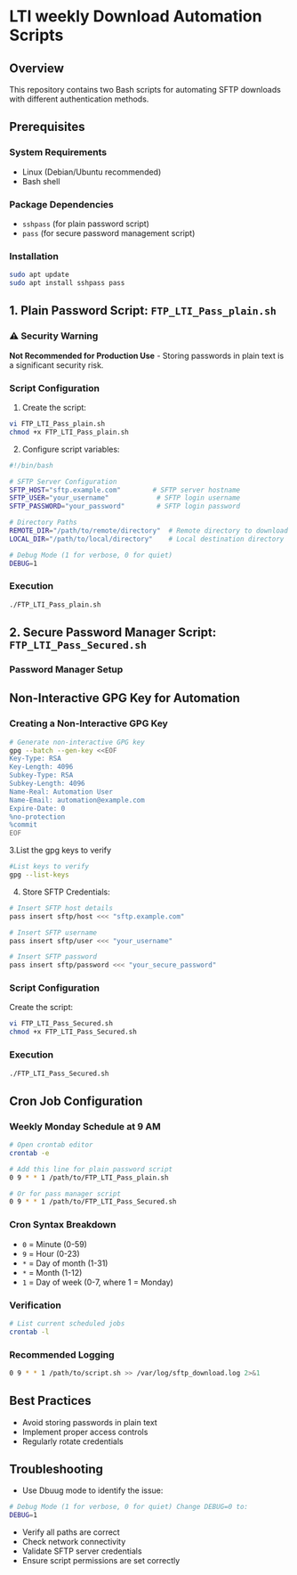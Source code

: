 # LTI weekly Download Automation Scripts

## Overview
This repository contains two Bash scripts for automating SFTP downloads with different authentication methods.

## Prerequisites

### System Requirements
- Linux (Debian/Ubuntu recommended)
- Bash shell

### Package Dependencies
- `sshpass` (for plain password script)
- `pass` (for secure password management script)

### Installation
```bash
sudo apt update
sudo apt install sshpass pass
```

## 1. Plain Password Script: `FTP_LTI_Pass_plain.sh`

### ⚠️ Security Warning
**Not Recommended for Production Use** - Storing passwords in plain text is a significant security risk.

### Script Configuration
1. Create the script:
```bash
vi FTP_LTI_Pass_plain.sh
chmod +x FTP_LTI_Pass_plain.sh
```

2. Configure script variables:
```bash
#!/bin/bash

# SFTP Server Configuration
SFTP_HOST="sftp.example.com"        # SFTP server hostname
SFTP_USER="your_username"            # SFTP login username
SFTP_PASSWORD="your_password"        # SFTP login password

# Directory Paths
REMOTE_DIR="/path/to/remote/directory"  # Remote directory to download from
LOCAL_DIR="/path/to/local/directory"    # Local destination directory

# Debug Mode (1 for verbose, 0 for quiet)
DEBUG=1
```

### Execution
```bash
./FTP_LTI_Pass_plain.sh
```

## 2. Secure Password Manager Script: `FTP_LTI_Pass_Secured.sh`

### Password Manager Setup
## Non-Interactive GPG Key for Automation

### Creating a Non-Interactive GPG Key

```bash
# Generate non-interactive GPG key
gpg --batch --gen-key <<EOF
Key-Type: RSA
Key-Length: 4096
Subkey-Type: RSA
Subkey-Length: 4096
Name-Real: Automation User
Name-Email: automation@example.com
Expire-Date: 0
%no-protection
%commit
EOF
```
3.List the gpg keys to verify

```bash
#List keys to verify
gpg --list-keys
```

4. Store SFTP Credentials:
```bash
# Insert SFTP host details
pass insert sftp/host <<< "sftp.example.com"

# Insert SFTP username
pass insert sftp/user <<< "your_username"

# Insert SFTP password
pass insert sftp/password <<< "your_secure_password"
```

### Script Configuration
Create the script:
```bash
vi FTP_LTI_Pass_Secured.sh
chmod +x FTP_LTI_Pass_Secured.sh
```


### Execution
```bash
./FTP_LTI_Pass_Secured.sh
```

## Cron Job Configuration

### Weekly Monday Schedule at 9 AM

```bash
# Open crontab editor
crontab -e

# Add this line for plain password script
0 9 * * 1 /path/to/FTP_LTI_Pass_plain.sh

# Or for pass manager script
0 9 * * 1 /path/to/FTP_LTI_Pass_Secured.sh
```

### Cron Syntax Breakdown
- `0` = Minute (0-59)
- `9` = Hour (0-23)
- `*` = Day of month (1-31)
- `*` = Month (1-12)
- `1` = Day of week (0-7, where 1 = Monday)

### Verification
```bash
# List current scheduled jobs
crontab -l
```

### Recommended Logging
```bash
0 9 * * 1 /path/to/script.sh >> /var/log/sftp_download.log 2>&1
```

## Best Practices
- Avoid storing passwords in plain text
- Implement proper access controls
- Regularly rotate credentials

## Troubleshooting
- Use Dbuug mode to identify the issue:
```bash
# Debug Mode (1 for verbose, 0 for quiet) Change DEBUG=0 to:
DEBUG=1
```
- Verify all paths are correct
- Check network connectivity
- Validate SFTP server credentials
- Ensure script permissions are set correctly
